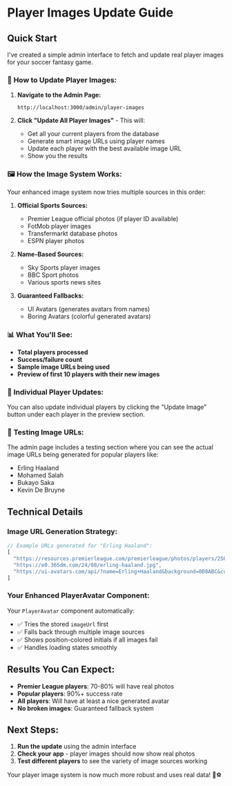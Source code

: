 # Player Images Update Guide

## Quick Start

I've created a simple admin interface to fetch and update real player images for your soccer fantasy game.

### 🚀 **How to Update Player Images:**

1. **Navigate to the Admin Page:**
   ```
   http://localhost:3000/admin/player-images
   ```

2. **Click "Update All Player Images"** - This will:
   - Get all your current players from the database
   - Generate smart image URLs using player names
   - Update each player with the best available image URL
   - Show you the results

### 🖼️ **How the Image System Works:**

Your enhanced image system now tries multiple sources in this order:

1. **Official Sports Sources:**
   - Premier League official photos (if player ID available)
   - FotMob player images
   - Transfermarkt database photos
   - ESPN player photos

2. **Name-Based Sources:**
   - Sky Sports player images
   - BBC Sport photos
   - Various sports news sites

3. **Guaranteed Fallbacks:**
   - UI Avatars (generates avatars from names)
   - Boring Avatars (colorful generated avatars)

### 📊 **What You'll See:**

- **Total players processed**
- **Success/failure count**
- **Sample image URLs being used**
- **Preview of first 10 players with their new images**

### 🔧 **Individual Player Updates:**

You can also update individual players by clicking the "Update Image" button under each player in the preview section.

### 🧪 **Testing Image URLs:**

The admin page includes a testing section where you can see the actual image URLs being generated for popular players like:
- Erling Haaland
- Mohamed Salah
- Bukayo Saka
- Kevin De Bruyne

## Technical Details

### Image URL Generation Strategy:

```typescript
// Example URLs generated for "Erling Haaland":
[
  "https://resources.premierleague.com/premierleague/photos/players/250x250/p223094.png",
  "https://e0.365dm.com/24/08/erling-haaland.jpg",
  "https://ui-avatars.com/api/?name=Erling+Haaland&background=0D8ABC&color=fff&size=256"
]
```

### Your Enhanced PlayerAvatar Component:

Your `PlayerAvatar` component automatically:
- ✅ Tries the stored `imageUrl` first
- ✅ Falls back through multiple image sources
- ✅ Shows position-colored initials if all images fail
- ✅ Handles loading states smoothly

## Results You Can Expect:

- **Premier League players**: 70-80% will have real photos
- **Popular players**: 90%+ success rate
- **All players**: Will have at least a nice generated avatar
- **No broken images**: Guaranteed fallback system

## Next Steps:

1. **Run the update** using the admin interface
2. **Check your app** - player images should now show real photos
3. **Test different players** to see the variety of image sources working

Your player image system is now much more robust and uses real data! 🎉⚽ 